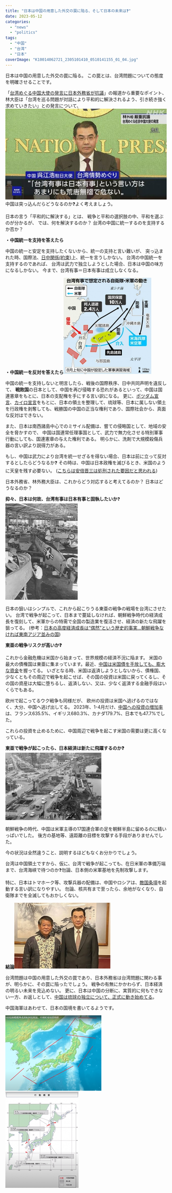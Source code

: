 ```yaml
---
title: "日本は中国の用意した外交の罠に陥る、そして日本の未来は❓"
date: 2023-05-12
categories: 
  - "news"
  - "politics"
tags: 
  - "中国"
  - "台湾"
  - "日本"
coverImage: "K10014062721_2305101410_0510141155_01_04.jpg"
---
```


日本は中国の用意した外交の罠に陥る。 この罠とは、台湾問題についての態度を明確させることです。

「[台湾めぐる中国大使の発言に日本外務省が抗議](https://www3.nhk.or.jp/news/html/20230510/k10014062721000.html)」の報道から重要なポイント、 林大臣は「台湾を巡る問題が対話により平和的に解決されるよう、引き続き強く求めていきたい」との発言について、![](images/K10014062721_2305101410_0510141155_01_04.jpg)中国は突っ込んだらどうなるのか❓よく考えましょう。

日本の言う「平和的に解決する」とは、 戦争と平和の選択肢の中、平和を選ぶのが分かるが、 では、何を解決するのか？ 台湾の中国に統一するのを支持するか否か？

**・中国統一を支持を答えたら**

中国の統一と安定を支持したくないから、統一の支持と言い難いが、 突っ込まれた時、国際法、[日中関係(約束)](https://www.mofa.go.jp/mofaj/area/china/nc_seimei.html)上、統一を言うしかない。 台湾の中国統一を支持するのであれば、 台湾は武力で独立しようとした場合、日本は中国の味方になるしかない。 今まで、台湾有事＝日本有事は成立しなくなる。

**・中国統一を反対を答えたら![](images/PQZE2BQSXNOHXNQNL6KXYJQPSU-274x300.jpg)**

中国の統一を支持しないと明言したら、戦後の国際秩序、日中共同声明を違反して、 **戦敗国**の日本として、中国を再び侵略する恐れがあるといって、中国は国連憲章をもとに、日本の支配権を手にする言い訳になる。 更に、[ポツダム宣言](https://www.ndl.go.jp/constitution/etc/j06.html)、[カイロ宣言](https://www8.cao.go.jp/hoppo/shiryou/pdf/gaikou06.pdf)をもとに、日本の領土を整理して、琉球等、日本に属しない領土を行政権を剥奪しても、戦勝国の中国の正当な権利であり、国際社会から、真面な反対はできない。

また、日本は南西諸島中心でのミサイル配備は、嘗ての侵略国として、地域の安全を脅かすので、 中国は国連常任理事国として、武力で無力化させる特別軍事行動にしても、国連憲章の与えた権利である。 明らかに、洗剤で大規模殺傷兵器の言い訳より説得力がある。

もし、中国は武力により台湾を統一せざるを得ない場合、日本は前に立って反対するとしたらどうなるか❓ その時は、中国は日本政権を滅びるとき、米国のように天皇を残す必要ない。 ([こちらは安倍晋三は処刑された要因だと思われる](https://blog.loveapple.cn/news/2022071210073.html))

日本外務省、林外務大臣は、これからどう対応すると考えてるのか？ 日本はどうなるのか？

**抑々、日本は何故、台湾有事は日本有事と固執したいか**❓![](images/Korean_War_special_procurement-226x300.png)

日本の狙いはシンプルで、これから起こりうる東亜の戦争の戦場を台湾にさせたい。 台湾で戦争が起こって、日本まで蔓延しなければ、朝鮮戦争時代の経済成長を復刻して、米軍からの特需で全国の製造業を復活させ、経済の新たな飛躍を狙ってる。 (参考：[日本の高度経済成長は“偶然”という歴史的事実…朝鮮戦争なければ東南アジア並みの国](https://biz-journal.jp/2020/03/post_143840.html))

**東亜の戦争リスクが高いか❓**

これから金融危機は米国から始まって、世界規模の経済不況に陥ます。 米国の最大の債権国は東亜に集まっています。最近、[中国は米国債を手放しても、膨大な資金](https://jp.reuters.com/article/usa-treasury-securities-idJPKBN2NW25Z)を握ってる。 いざとなる時、米国は返済しようとしないから、債権国、少なくともその周辺で戦争を起こせば、その国の投資は米国に戻ってくるし、その国の資産は大幅に堕ちるし、返済しない、又は、少なく返済する金融手段はいくらでもある。

欧州で起こってるウク戦争も同様だが、 欧州の投資は米国へ逃げるのではなく、大分、中国へ逃げ出してる。 2023年、1-4月だけ、[中国への投資の増加率](http://news.china.com.cn/2023-04/20/content_85241998.html)は、フランス635.5%、イギリス680.3%、カナダ179.7%、日本でも47.7%でした。

これらの投資を止めるために、中国周辺で戦争を起こす米国の需要は更に高くなっている。

**東亜で戦争が起こったら、日本経済は新たに飛躍するのか❓![](images/1438401-300x210.jpg)**

朝鮮戦争の時代、中国は米軍主導の17国連合軍の足を朝鮮半島に留めるのに精いっぱいでした。 後方の基地等、遠距離の目標を攻撃する手段がありませんでした。

今の状況は全然違うこと、説明するほどもなくお分かりでしょう。

台湾は中国領土ですから、仮に、台湾で戦争が起こっても、在日米軍の準備万端まで、台湾海峡で待つのか❓勿論、日本側の米軍基地を先制攻撃します。

特に、日本はトマホーク等、攻撃兵器の配備は、中国やロシアは、[敵国条項](https://ja.wikipedia.org/wiki/%E6%95%B5%E5%9B%BD%E6%9D%A1%E9%A0%85)を起動する言い訳になりやすい。 勿論、核共有まで至ったら、余地がなくなり、自衛隊までを全滅してもおかしくない。

**結論![](images/eb09901dd1599575ad95b773157ebcb4-300x205.jpg)**

台湾問題は中国の用意した外交の罠であり、日本外務省は台湾問題に関わる事が、明らかに、その罠に陥ったでしょう。 戦争の有無にかかわらず、日本経済の明るい未来を見込めない。 更に、日本は中国の分断に、実質的に何もできない一方、お返しとして、[中国は琉球の独立について、正式に動き始めてる](https://ryukyushimpo.jp/news/entry-1686581.html)。

中国海軍はあわせて、日本の国境を書いてるようです。

![](images/202305111-300x235.png) ![](images/202305112-229x300.png)
